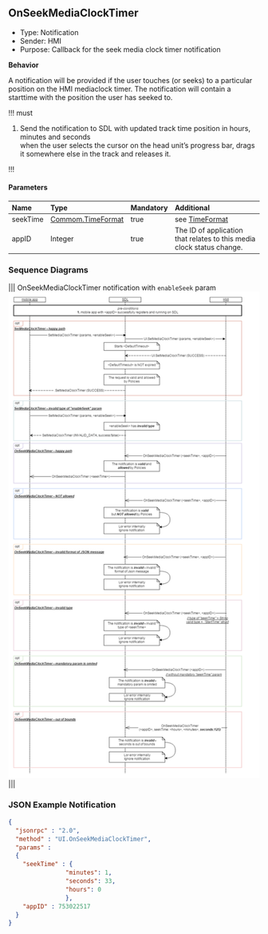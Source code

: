 ## OnSeekMediaClockTimer
  * Type: Notification
  * Sender: HMI
  * Purpose: Callback for the seek media clock timer notification
  
  
 **Behavior**  
 
 A notification will be provided if the user touches (or seeks) to a particular position on the HMI mediaclock timer. 
 The notification will contain a starttime with the position the user has seeked to.
   
!!! must
1. Send the notification to SDL with updated track time position in hours, minutes and seconds  
when the user selects the cursor on the head unit’s progress bar, drags it somewhere else in the track and releases it.

!!!

#### Parameters

|Name|Type|Mandatory|Additional|
|:---|:---|:--------|:---------|
|seekTime|[Commom.TimeFormat]|true|see [TimeFormat]|
|appID|Integer|true|The ID of application that relates to this media clock status change.|

[Commom.TimeFormat]: ../../common/structs/#timeformat
[TimeFormat]: ../../ui/setmediaclocktimer/#parameters

### Sequence Diagrams
|||
OnSeekMediaClockTimer notification with `enableSeek` param
![_OnSeekMediaClockTimer_ notification](./assets/OnSeekMediaClockTimer.png)
|||

### JSON Example Notification
```json
{
  "jsonrpc" : "2.0",
  "method" : "UI.OnSeekMediaClockTimer",
  "params" :
  {
    "seekTime" : {
                "minutes": 1,
                "seconds": 33,
                "hours": 0        
                },
    "appID" : 753022517
  }
}
```